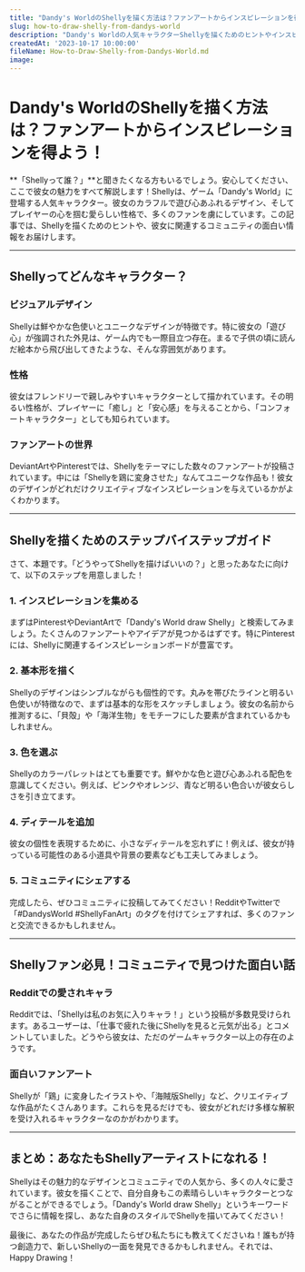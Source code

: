 ```yaml
---
title: "Dandy's WorldのShellyを描く方法は？ファンアートからインスピレーションを得よう！"
slug: how-to-draw-shelly-from-dandys-world
description: "Dandy's Worldの人気キャラクターShellyを描くためのヒントやインスピレーションをお届けします。彼女のかわいらしいデザインとユニークな魅力を活かしたイラスト作成のコツを学びましょう！"
createdAt: '2023-10-17 10:00:00'
fileName: How-to-Draw-Shelly-from-Dandys-World.md
image: 
---
```


# Dandy's WorldのShellyを描く方法は？ファンアートからインスピレーションを得よう！

**「Shellyって誰？」**と聞きたくなる方もいるでしょう。安心してください、ここで彼女の魅力をすべて解説します！Shellyは、ゲーム「Dandy's World」に登場する人気キャラクター。彼女のカラフルで遊び心あふれるデザイン、そしてプレイヤーの心を掴む愛らしい性格で、多くのファンを虜にしています。この記事では、Shellyを描くためのヒントや、彼女に関連するコミュニティの面白い情報をお届けします。

---

## Shellyってどんなキャラクター？

### ビジュアルデザイン
Shellyは鮮やかな色使いとユニークなデザインが特徴です。特に彼女の「遊び心」が強調された外見は、ゲーム内でも一際目立つ存在。まるで子供の頃に読んだ絵本から飛び出してきたような、そんな雰囲気があります。

### 性格
彼女はフレンドリーで親しみやすいキャラクターとして描かれています。その明るい性格が、プレイヤーに「癒し」と「安心感」を与えることから、「コンフォートキャラクター」としても知られています。

### ファンアートの世界
DeviantArtやPinterestでは、Shellyをテーマにした数々のファンアートが投稿されています。中には「Shellyを鶏に変身させた」なんてユニークな作品も！彼女のデザインがどれだけクリエイティブなインスピレーションを与えているかがよくわかります。

---

## Shellyを描くためのステップバイステップガイド

さて、本題です。「どうやってShellyを描けばいいの？」と思ったあなたに向けて、以下のステップを用意しました！

### 1. **インスピレーションを集める**
まずはPinterestやDeviantArtで「Dandy's World draw Shelly」と検索してみましょう。たくさんのファンアートやアイデアが見つかるはずです。特にPinterestには、Shellyに関連するインスピレーションボードが豊富です。

### 2. **基本形を描く**
Shellyのデザインはシンプルながらも個性的です。丸みを帯びたラインと明るい色使いが特徴なので、まずは基本的な形をスケッチしましょう。彼女の名前から推測するに、「貝殻」や「海洋生物」をモチーフにした要素が含まれているかもしれません。

### 3. **色を選ぶ**
Shellyのカラーパレットはとても重要です。鮮やかな色と遊び心あふれる配色を意識してください。例えば、ピンクやオレンジ、青など明るい色合いが彼女らしさを引き立てます。

### 4. **ディテールを追加**
彼女の個性を表現するために、小さなディテールを忘れずに！例えば、彼女が持っている可能性のある小道具や背景の要素なども工夫してみましょう。

### 5. **コミュニティにシェアする**
完成したら、ぜひコミュニティに投稿してみてください！RedditやTwitterで「#DandysWorld #ShellyFanArt」のタグを付けてシェアすれば、多くのファンと交流できるかもしれません。

---

## Shellyファン必見！コミュニティで見つけた面白い話

### Redditでの愛されキャラ
Redditでは、「Shellyは私のお気に入りキャラ！」という投稿が多数見受けられます。あるユーザーは、「仕事で疲れた後にShellyを見ると元気が出る」とコメントしていました。どうやら彼女は、ただのゲームキャラクター以上の存在のようです。

### 面白いファンアート
Shellyが「鶏」に変身したイラストや、「海賊版Shelly」など、クリエイティブな作品がたくさんあります。これらを見るだけでも、彼女がどれだけ多様な解釈を受け入れるキャラクターなのかがわかります。

---

## まとめ：あなたもShellyアーティストになれる！

Shellyはその魅力的なデザインとコミュニティでの人気から、多くの人々に愛されています。彼女を描くことで、自分自身もこの素晴らしいキャラクターとつながることができるでしょう。「Dandy's World draw Shelly」というキーワードでさらに情報を探し、あなた自身のスタイルでShellyを描いてみてください！

最後に、あなたの作品が完成したらぜひ私たちにも教えてくださいね！誰もが持つ創造力で、新しいShellyの一面を発見できるかもしれません。それでは、Happy Drawing！